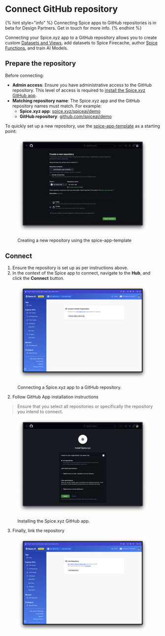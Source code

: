 # Connect GitHub repository

{% hint style="info" %}
Connecting Spice apps to GitHub repositories is in beta for Design Partners. Get in touch for more info.
{% endhint %}

Connecting your Spice.xyz app to a GitHub repository allows you to create custom [Datasets and Views](datasets-beta.md), add datasets to Spice Firecache, author [Spice Functions](functions-beta.md), and train AI Models.

## Prepare the repository

Before connecting:

* **Admin access**: Ensure you have administrative access to the GitHub repository. This level of access is required to [install the Spice.xyz GitHub app](https://docs.github.com/en/apps/using-github-apps/installing-a-github-app-from-github-marketplace-for-your-organizations#requirements-to-install-a-github-app-on-an-organization).
* **Matching repository name**: The Spice.xyz app and the GitHub repository names must match. For example:
  * **Spice.xyz app**: [spice.xyz/spiceai/demo](https://spice.xyz/spiceai/demo)
  * **GitHub repository**: [github.com/spiceai/demo](https://github.com/spiceai/demo)

To quickly set up a new repository, use the [spice-app-template](https://github.com/spiceai/spice-app-template) as a starting point:

<figure><img src="../../.gitbook/assets/CleanShot 2023-07-26 at 12.14.05@2x.png" alt=""><figcaption><p>Creating a new repository using the spice-app-template</p></figcaption></figure>

## Connect

1. Ensure the repository is set up as per instructions above.
2. In the context of the Spice app to connect, navigate to the **Hub**, and click the **Connect** button.

<figure><img src="../../.gitbook/assets/CleanShot 2023-07-26 at 12.12.24@2x.png" alt=""><figcaption><p>Connecting a Spice.xyz app to a GitHub repository.</p></figcaption></figure>

2. Follow GitHub App installation instructions

> Ensure that you select all repositories or specifically the repository you intend to connect.

<figure><img src="../../.gitbook/assets/CleanShot 2023-07-26 at 12.12.34@2x.png" alt=""><figcaption><p>Installing the Spice.xyz GitHub app.</p></figcaption></figure>

3. Finally, link the repository

<figure><img src="../../.gitbook/assets/CleanShot 2023-07-26 at 12.30.08@2x.png" alt=""><figcaption></figcaption></figure>

##
